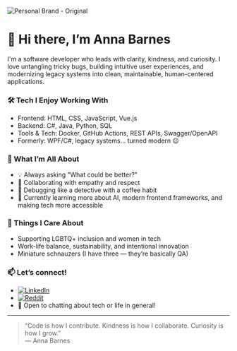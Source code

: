 ![Personal Brand - Original](https://github.com/user-attachments/assets/d8e1363d-3363-41c7-ac40-0fdc3b9fb878)

# 👋 Hi there, I’m Anna Barnes

I'm a software developer who leads with clarity, kindness, and curiosity. I love untangling tricky bugs, building intuitive user experiences, and modernizing legacy systems into clean, maintainable, human-centered applications.

### 🛠️ Tech I Enjoy Working With
- Frontend: HTML, CSS, JavaScript, Vue.js
- Backend: C#, Java, Python, SQL
- Tools & Tech: Docker, GitHub Actions, REST APIs, Swagger/OpenAPI
- Formerly: WPF/C#, legacy systems… turned modern 😉

### 🧭 What I’m All About
- 💡 Always asking "What could be better?"
- 🤝 Collaborating with empathy and respect
- 🐞 Debugging like a detective with a coffee habit
- 🌱 Currently learning more about AI, modern frontend frameworks, and making tech more accessible

### 🌈 Things I Care About
- Supporting LGBTQ+ inclusion and women in tech
- Work-life balance, sustainability, and intentional innovation
- Miniature schnauzers (I have three — they’re basically QA)

### 📫 Let’s connect!
- [![LinkedIn](https://img.shields.io/badge/LinkedIn-Profile-blue?logo=linkedin&logoColor=white)](https://www.linkedin.com/in/annabethbarnes)  
- [![Reddit](https://img.shields.io/badge/Reddit-u%2FAnnaLogButterfly-FF4500?logo=reddit&logoColor=white)](https://www.reddit.com/user/AnnaLogButterfly)  
- 💬 Open to chatting about tech or life in general!  

---

> “Code is how I contribute. Kindness is how I collaborate. Curiosity is how I grow.”  
> — Anna Barnes
